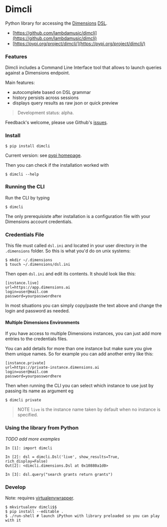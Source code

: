 # Dimcli

Python library for accessing the [Dimensions](https://www.dimensions.ai/) [DSL](https://app.dimensions.ai/dsl).

-   [https://github.com/lambdamusic/dimcli](https://github.com/lambdamusic/dimcli)
-   [https://pypi.org/project/dimcli/](https://pypi.org/project/dimcli/)

### Features

Dimcli includes a Command Line Interface tool that allows to launch queries against a Dimensions endpoint.

Main features:

-   autocomplete based on DSL grammar
-   history persists across sessions
-   displays query results as raw json or quick preview

> Development status: alpha.

Feedback's welcome, please use Github's [issues](https://github.com/lambdamusic/dimcli/issues/new).

### Install

```
$ pip install dimcli
```

Current version: see [pypi homepage](https://pypi.org/project/dimcli/).

Then you can check if the installation worked with

```
$ dimcli --help
```

### Running the CLI

Run the CLI by typing

```
$ dimcli
```

The only prerequisiste after installation is a configuration file with your Dimensions account credentials.

### Credentials File

This file must called `dsl.ini` and located in your user directory in the `.dimensions` folder. So this is what you'd do on unix systems:

```
$ mkdir ~/.dimensions
$ touch ~/.dimensions/dsl.ini
```

Then open `dsl.ini` and edit its contents. It should look like this:

```
[instance.live]
url=https://app.dimensions.ai
login=user@mail.com
password=yourpasswordhere
```

In most situations you can simply copy/paste the text above and change the login and password as needed.

#### Multiple Dimensions Environments

If you have access to multiple Dimensions instances, you can just add more entries to the credentials files.

You can add details for more than one instance but make sure you give them unique names. So for example you can add another entry like this:

```
[instance.private]
url=https://private-instance.dimensions.ai
login=user@mail.com
password=yourpasswordhere
```

Then when running the CLI you can select which instance to use just by passing its name as argument eg

```
$ dimcli private
```

> NOTE `live` is the instance name taken by default when no instance is specified.

### Using the library from Python

_TODO add more examples_

```
In [1]: import dimcli

In [2]: dsl = dimcli.Dsl('live', show_results=True, rich_display=False)
Out[2]: <dimcli.dimensions.Dsl at 0x10880a1d0>

In [3]: dsl.query("search grants return grants")
```

### Develop

Note: requires [virtualenvwrapper](https://virtualenvwrapper.readthedocs.io/en/latest/).

```
$ mkvirtualenv dimcli$$
$ pip install --editable .
$ ./run-shell # launch iPython with library preloaded so you can play with it
```
